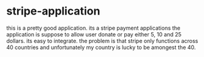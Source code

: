 # stripe-application
this is a pretty good application. its a stripe payment applications
the application is suppose to allow user donate or pay either 5, 10 and 25 dollars. 
its easy to integrate. the problem is that stripe only functions across 40 countries and unfortunately my country is lucky to be amongest the 40. 
